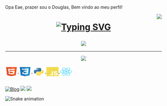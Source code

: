 Opa Eae, prazer sou o Douglas, Bem vindo ao meu perfil!

<img align="right" src="https://visitor-badge.laobi.icu/badge?page_id=douglasarthurr">

<h1 align="center">

[![Typing SVG](https://readme-typing-svg.demolab.com?font=Fira+Code&pause=1000&width=435&lines=Hey%2C+I'm+Douglas+%F0%9F%91%8B;I+am+a+computer+student+%F0%9F%91%A8%E2%80%8D%F0%9F%92%BB;and+enthusiast+in+the+dev+world+%F0%9F%92%BB)](https://git.io/typing-svg)  

</h1>





<div align="center">
  <a href="https://github.com/douglasarthurr">
  <img height="180em" src="https://github-readme-stats.vercel.app/api?username=douglasarthurr&show_icons=true&theme=dracula&include_all_commits=true&count_private=true"/>
    <hr/>
  <img height="180em" src="https://github-readme-stats.vercel.app/api/top-langs/?username=douglasarthurr&layout=compact&langs_count=7&theme=dracula"/>
</div>
  
  <div style="display: inline_block"><br>
  <img align="center" alt="Douglas-HTML" height="30" width="40" src="https://raw.githubusercontent.com/devicons/devicon/master/icons/html5/html5-original.svg">
  <img align="center" alt="Douglas-CSS" height="30" width="40" src="https://raw.githubusercontent.com/devicons/devicon/master/icons/css3/css3-original.svg">
  <img align="center" alt="Douglas-Python" height="30" width="40" src="https://raw.githubusercontent.com/devicons/devicon/master/icons/python/python-original.svg">
  <img align="center" alt="Douglas-Js" height="30" width="40" src="https://raw.githubusercontent.com/devicons/devicon/master/icons/javascript/javascript-plain.svg">
  <img align="center" alt="Douglas-React" height="30" width="40" src="https://raw.githubusercontent.com/devicons/devicon/master/icons/react/react-original.svg">
</div>
  
<br/>
  
[![Blog](https://img.shields.io/website?label=douglasbento.netlify.app&style=for-the-badge&url=https://douglasbento.netlify.app/)](https://douglasbento.netlify.app/)
<a href = "mailto:douglasarthur.s.bento@gmail.com?subject=Vim%20pelo%20Git%20Hub&body=Ola%20Douglas%2C%20vim%20pelo%20Git%20Hub."><img src="https://img.shields.io/badge/-Gmail-%23333?style=for-the-badge&logo=gmail&logoColor=white" target="_blank"></a>
<a href="https://www.linkedin.com/in/douglas-arthur-da-silva-bento-81903b261/" target="_blank"><img src="https://img.shields.io/badge/-LinkedIn-%230077B5?style=for-the-badge&logo=linkedin&logoColor=white" target="_blank"></a>



 ![Snake animation](https://github.com/douglasarthurr/douglasarthurr/blob/output/github-contribution-grid-snake.svg)
 
</div>
